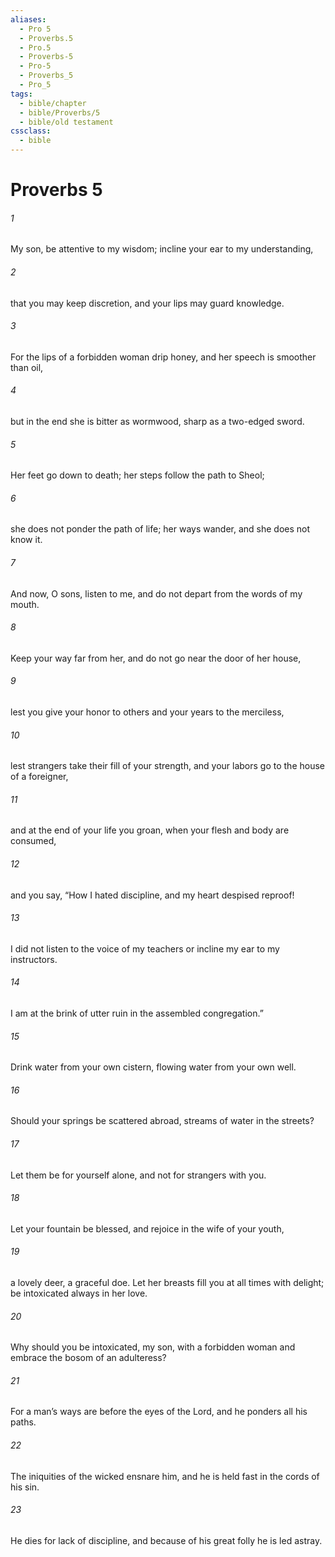 ```yaml
---
aliases:
  - Pro 5
  - Proverbs.5
  - Pro.5
  - Proverbs-5
  - Pro-5
  - Proverbs_5
  - Pro_5
tags:
  - bible/chapter
  - bible/Proverbs/5
  - bible/old testament
cssclass:
  - bible
---
```


# Proverbs 5

###### 1
My son, be attentive to my wisdom; incline your ear to my understanding,
###### 2
that you may keep discretion, and your lips may guard knowledge.
###### 3
For the lips of a forbidden woman drip honey, and her speech is smoother than oil,
###### 4
but in the end she is bitter as wormwood, sharp as a two-edged sword.
###### 5
Her feet go down to death; her steps follow the path to Sheol;
###### 6
she does not ponder the path of life; her ways wander, and she does not know it.
###### 7
And now, O sons, listen to me, and do not depart from the words of my mouth.
###### 8
Keep your way far from her, and do not go near the door of her house,
###### 9
lest you give your honor to others and your years to the merciless,
###### 10
lest strangers take their fill of your strength, and your labors go to the house of a foreigner,
###### 11
and at the end of your life you groan, when your flesh and body are consumed,
###### 12
and you say, “How I hated discipline, and my heart despised reproof!
###### 13
I did not listen to the voice of my teachers or incline my ear to my instructors.
###### 14
I am at the brink of utter ruin in the assembled congregation.”
###### 15
Drink water from your own cistern, flowing water from your own well.
###### 16
Should your springs be scattered abroad, streams of water in the streets?
###### 17
Let them be for yourself alone, and not for strangers with you.
###### 18
Let your fountain be blessed, and rejoice in the wife of your youth,
###### 19
a lovely deer, a graceful doe. Let her breasts fill you at all times with delight; be intoxicated always in her love.
###### 20
Why should you be intoxicated, my son, with a forbidden woman and embrace the bosom of an adulteress?
###### 21
For a man’s ways are before the eyes of the Lord, and he ponders all his paths.
###### 22
The iniquities of the wicked ensnare him, and he is held fast in the cords of his sin.
###### 23
He dies for lack of discipline, and because of his great folly he is led astray.


